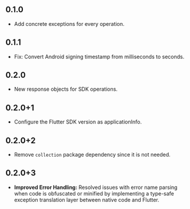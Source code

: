## 0.1.0

* Add concrete exceptions for every operation.

## 0.1.1

* Fix: Convert Android signing timestamp from milliseconds to seconds.

## 0.2.0

* New response objects for SDK operations.

## 0.2.0+1

* Configure the Flutter SDK version as applicationInfo.

## 0.2.0+2

* Remove `collection` package dependency since it is not needed.

## 0.2.0+3

* **Improved Error Handling:** Resolved issues with error name parsing when code is obfuscated or minified by implementing a type-safe exception translation layer between native code and Flutter.